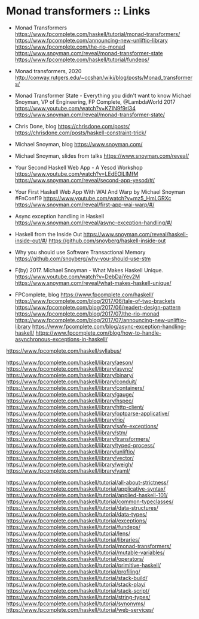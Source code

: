 # Monad transformers :: Links


* Monad Transformers
https://www.fpcomplete.com/haskell/tutorial/monad-transformers/
https://www.fpcomplete.com/announcing-new-unliftio-library
https://www.fpcomplete.com/the-rio-monad
https://www.snoyman.com/reveal/monad-transformer-state
https://www.fpcomplete.com/haskell/tutorial/fundeps/


* Monad transformers, 2020
http://conway.rutgers.edu/~ccshan/wiki/blog/posts/Monad_transformers/

* Monad Transformer State - Everything you didn't want to know
Michael Snoyman, VP of Engineering, FP Complete, @LambdaWorld 2017
https://www.youtube.com/watch?v=KZIN9f9rI34
https://www.snoyman.com/reveal/monad-transformer-state/

* Chris Done, blog
https://chrisdone.com/posts/
https://chrisdone.com/posts/haskell-constraint-trick/

* Michael Snoyman, blog
https://www.snoyman.com/

* Michael Snoyman, slides from talks
https://www.snoyman.com/reveal/

* Your Second Haskell Web App - A Yesod Workshop
https://www.youtube.com/watch?v=LEdEOlLlMfM
https://www.snoyman.com/reveal/second-app-yesod/#/

* Your First Haskell Web App With WAI And Warp by Michael Snoyman #FnConf19
https://www.youtube.com/watch?v=mz5_HmLGRXc
https://www.snoyman.com/reveal/first-app-wai-warp/#/

* Async exception handling in Haskell
https://www.snoyman.com/reveal/async-exception-handling/#/

* Haskell from the Inside Out
https://www.snoyman.com/reveal/haskell-inside-out/#/
https://github.com/snoyberg/haskell-inside-out

* Why you should use Software Transactional Memory
https://github.com/snoyberg/why-you-should-use-stm

* F(by) 2017. Michael Snoyman - What Makes Haskell Unique.
https://www.youtube.com/watch?v=DebDaiYev2M
https://www.snoyman.com/reveal/what-makes-haskell-unique/

* FPComplete, blog
https://www.fpcomplete.com/haskell/
https://www.fpcomplete.com/blog/2017/06/tale-of-two-brackets
https://www.fpcomplete.com/blog/2017/06/readert-design-pattern
https://www.fpcomplete.com/blog/2017/07/the-rio-monad
https://www.fpcomplete.com/blog/2017/07/announcing-new-unliftio-library
https://www.fpcomplete.com/blog/async-exception-handling-haskell/
https://www.fpcomplete.com/blog/how-to-handle-asynchronous-exceptions-in-haskell/

https://www.fpcomplete.com/haskell/syllabus/

https://www.fpcomplete.com/haskell/library/aeson/
https://www.fpcomplete.com/haskell/library/async/
https://www.fpcomplete.com/haskell/library/binary/
https://www.fpcomplete.com/haskell/library/conduit/
https://www.fpcomplete.com/haskell/library/containers/
https://www.fpcomplete.com/haskell/library/gauge/
https://www.fpcomplete.com/haskell/library/hspec/
https://www.fpcomplete.com/haskell/library/http-client/
https://www.fpcomplete.com/haskell/library/optparse-applicative/
https://www.fpcomplete.com/haskell/library/rio/
https://www.fpcomplete.com/haskell/library/safe-exceptions/
https://www.fpcomplete.com/haskell/library/stm/
https://www.fpcomplete.com/haskell/library/transformers/
https://www.fpcomplete.com/haskell/library/typed-process/
https://www.fpcomplete.com/haskell/library/unliftio/
https://www.fpcomplete.com/haskell/library/vector/
https://www.fpcomplete.com/haskell/library/weigh/
https://www.fpcomplete.com/haskell/library/yaml/

https://www.fpcomplete.com/haskell/tutorial/all-about-strictness/
https://www.fpcomplete.com/haskell/tutorial/applicative-syntax/
https://www.fpcomplete.com/haskell/tutorial/applied-haskell-101/
https://www.fpcomplete.com/haskell/tutorial/common-typeclasses/
https://www.fpcomplete.com/haskell/tutorial/data-structures/
https://www.fpcomplete.com/haskell/tutorial/data-types/
https://www.fpcomplete.com/haskell/tutorial/exceptions/
https://www.fpcomplete.com/haskell/tutorial/fundeps/
https://www.fpcomplete.com/haskell/tutorial/lens/
https://www.fpcomplete.com/haskell/tutorial/libraries/
https://www.fpcomplete.com/haskell/tutorial/monad-transformers/
https://www.fpcomplete.com/haskell/tutorial/mutable-variables/
https://www.fpcomplete.com/haskell/tutorial/operators/
https://www.fpcomplete.com/haskell/tutorial/primitive-haskell/
https://www.fpcomplete.com/haskell/tutorial/profiling/
https://www.fpcomplete.com/haskell/tutorial/stack-build/
https://www.fpcomplete.com/haskell/tutorial/stack-play/
https://www.fpcomplete.com/haskell/tutorial/stack-script/
https://www.fpcomplete.com/haskell/tutorial/string-types/
https://www.fpcomplete.com/haskell/tutorial/synonyms/
https://www.fpcomplete.com/haskell/tutorial/web-services/
